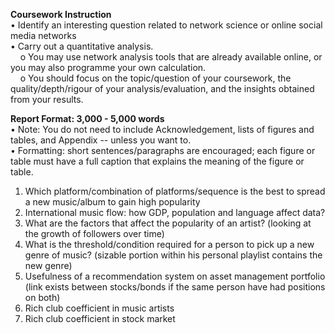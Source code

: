 **Coursework Instruction**<br/>
•	Identify an interesting question related to network science or online social media networks<br/>
•	Carry out a quantitative analysis.<br/>
&nbsp;&nbsp;&nbsp;&nbsp;o	You may use network analysis tools that are already available online, or you may also programme your own calculation.  
&nbsp;&nbsp;&nbsp;&nbsp;o	You should focus on the topic/question of your coursework, the quality/depth/rigour of your analysis/evaluation, and the insights obtained from your results. 

**Report Format: 3,000 - 5,000 words**<br/>
•	Note:  You do not need to include Acknowledgement, lists of figures and tables, and Appendix -- unless you want to.<br/>
•	Formatting: short sentences/paragraphs are encouraged; each figure or table must have a full caption that explains the meaning of the figure or table.

1.	Which platform/combination of platforms/sequence is the best to spread a new music/album to gain high popularity
2.	International music flow: how GDP, population and language affect data?
3.	What are the factors that affect the popularity of an artist? (looking at the growth of followers over time)
4.	What is the threshold/condition required for a person to pick up a new genre of music? (sizable portion within his personal playlist contains the new genre)
5.	Usefulness of a recommendation system on asset management portfolio (link exists between stocks/bonds if the same person have had positions on both)
6.	Rich club coefficient in music artists
7.	Rich club coefficient in stock market
